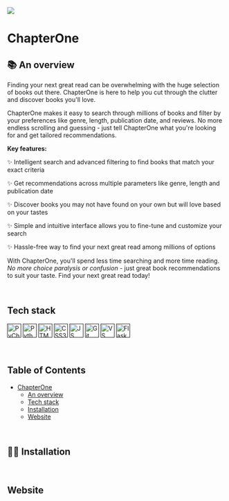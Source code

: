 <img src ="https://github.com/milliedavidson/CFGProject/blob/main/images/logo.png">

<br>

# ChapterOne
## 📚 An overview

Finding your next great read can be overwhelming with the huge selection of books out there. ChapterOne is here to help you cut through the clutter and discover books you'll love.

ChapterOne makes it easy to search through millions of books and filter by your preferences like genre, length, publication date, and reviews. No more endless scrolling and guessing - just tell ChapterOne what you're looking for and get tailored recommendations.

**Key features:**

✨ Intelligent search and advanced filtering to find books that match your exact criteria

✨ Get recommendations across multiple parameters like genre, length and publication date

✨ Discover books you may not have found on your own but will love based on your tastes

✨ Simple and intuitive interface allows you to fine-tune and customize your search

✨ Hassle-free way to find your next great read among millions of options

With ChapterOne, you'll spend less time searching and more time reading. *No more choice paralysis or confusion* - just great book recommendations to suit your taste. Find your next great read today!

<br>

## Tech stack

[<img height="32" width="32" alt="PyCharm" src="https://cdn.worldvectorlogo.com/logos/pycharm.svg"/>]()
[<img height="32" width="32" alt="Python Logo" src="https://cdn.worldvectorlogo.com/logos/python-5.svg"/>]()
[<img height="32" width="32" alt="HTML5 Logo" src="https://www.w3.org/html/logo/badge/html5-badge-h-solo.png"/>]()
[<img height="32" width="32" alt="CSS3 Logo" src="https://cdn.worldvectorlogo.com/logos/css-3.svg"/>]()
[<img height="32" width="32" alt="JS Logo" src="https://cdn.worldvectorlogo.com/logos/logo-javascript.svg"/>]()
[<img height="32" width="32" alt="Git" src="https://cdn.worldvectorlogo.com/logos/git-icon.svg"/>]()
[<img height="32" width="32" alt="VS Code Logo" src="https://cdn.worldvectorlogo.com/logos/visual-studio-code-1.svg"/>]()
[<img height="32" width="32" alt="Flask" src="https://cdn.worldvectorlogo.com/logos/flask.svg"/>]()

<br>

## Table of Contents

- [ChapterOne](#chapterone)
  - [An overview](#-an-overview)
  - [Tech stack](#tech-stack)
  - [Installation](#installation)
  - [Website](#website)

<br>

## 🧑‍💻 Installation

<br>

## Website

<br>


